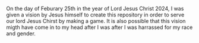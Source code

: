 On the day of Feburary 25th in the year of Lord Jesus Christ 2024, I was given a vision by Jesus himself to create this repository in order to serve our lord Jesus Chirst by making a game. It is also possible that this vision migth have come in to my head after I was after I was harrassed for my race and gender.